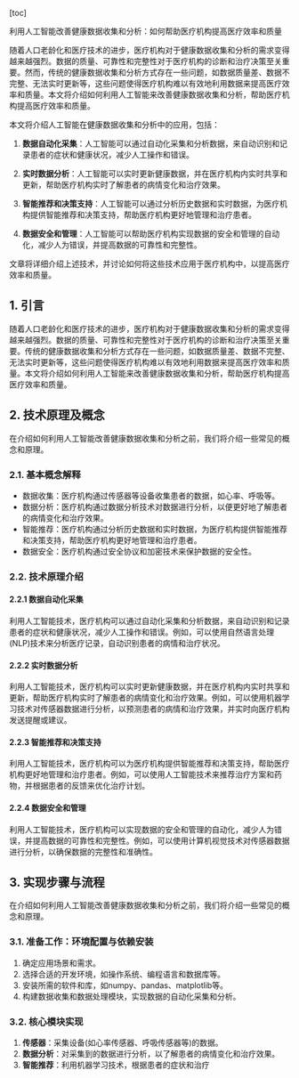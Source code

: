 
[toc]                    
                
                
利用人工智能改善健康数据收集和分析：如何帮助医疗机构提高医疗效率和质量

随着人口老龄化和医疗技术的进步，医疗机构对于健康数据收集和分析的需求变得越来越强烈。数据的质量、可靠性和完整性对于医疗机构的诊断和治疗决策至关重要。然而，传统的健康数据收集和分析方式存在一些问题，如数据质量差、数据不完整、无法实时更新等，这些问题使得医疗机构难以有效地利用数据来提高医疗效率和质量。本文将介绍如何利用人工智能来改善健康数据收集和分析，帮助医疗机构提高医疗效率和质量。

本文将介绍人工智能在健康数据收集和分析中的应用，包括：

1. **数据自动化采集**：人工智能可以通过自动化采集和分析数据，来自动识别和记录患者的症状和健康状况，减少人工操作和错误。

2. **实时数据分析**：人工智能可以实时更新健康数据，并在医疗机构内实时共享和更新，帮助医疗机构实时了解患者的病情变化和治疗效果。

3. **智能推荐和决策支持**：人工智能可以通过分析历史数据和实时数据，为医疗机构提供智能推荐和决策支持，帮助医疗机构更好地管理和治疗患者。

4. **数据安全和管理**：人工智能可以帮助医疗机构实现数据的安全和管理的自动化，减少人为错误，并提高数据的可靠性和完整性。

文章将详细介绍上述技术，并讨论如何将这些技术应用于医疗机构中，以提高医疗效率和质量。

## 1. 引言

随着人口老龄化和医疗技术的进步，医疗机构对于健康数据收集和分析的需求变得越来越强烈。数据的质量、可靠性和完整性对于医疗机构的诊断和治疗决策至关重要。传统的健康数据收集和分析方式存在一些问题，如数据质量差、数据不完整、无法实时更新等，这些问题使得医疗机构难以有效地利用数据来提高医疗效率和质量。本文将介绍如何利用人工智能来改善健康数据收集和分析，帮助医疗机构提高医疗效率和质量。

## 2. 技术原理及概念

在介绍如何利用人工智能改善健康数据收集和分析之前，我们将介绍一些常见的概念和原理。

### 2.1. 基本概念解释

* 数据收集：医疗机构通过传感器等设备收集患者的数据，如心率、呼吸等。
* 数据分析：医疗机构通过数据分析技术对数据进行分析，以便更好地了解患者的病情变化和治疗效果。
* 智能推荐：医疗机构通过分析历史数据和实时数据，为医疗机构提供智能推荐和决策支持，帮助医疗机构更好地管理和治疗患者。
* 数据安全：医疗机构通过安全协议和加密技术来保护数据的安全性。

### 2.2. 技术原理介绍

#### 2.2.1 数据自动化采集

利用人工智能技术，医疗机构可以通过自动化采集和分析数据，来自动识别和记录患者的症状和健康状况，减少人工操作和错误。例如，可以使用自然语言处理(NLP)技术来分析医疗记录，自动识别患者的病情和治疗状况。

#### 2.2.2 实时数据分析

利用人工智能技术，医疗机构可以实时更新健康数据，并在医疗机构内实时共享和更新，帮助医疗机构实时了解患者的病情变化和治疗效果。例如，可以使用机器学习技术对传感器数据进行分析，以预测患者的病情和治疗效果，并实时向医疗机构发送提醒或建议。

#### 2.2.3 智能推荐和决策支持

利用人工智能技术，医疗机构可以为医疗机构提供智能推荐和决策支持，帮助医疗机构更好地管理和治疗患者。例如，可以使用人工智能技术来推荐治疗方案和药物，并根据患者的反馈来优化治疗计划。

#### 2.2.4 数据安全和管理

利用人工智能技术，医疗机构可以实现数据的安全和管理的自动化，减少人为错误，并提高数据的可靠性和完整性。例如，可以使用计算机视觉技术对传感器数据进行分析，以确保数据的完整性和准确性。

## 3. 实现步骤与流程

在介绍如何利用人工智能改善健康数据收集和分析之前，我们将介绍一些常见的概念和原理。

### 3.1. 准备工作：环境配置与依赖安装

1. 确定应用场景和需求。
2. 选择合适的开发环境，如操作系统、编程语言和数据库等。
3. 安装所需的软件和库，如numpy、pandas、matplotlib等。
4. 构建数据收集和数据处理模块，实现数据的自动化采集和分析。

### 3.2. 核心模块实现

1. **传感器**：采集设备(如心率传感器、呼吸传感器等)的数据。
2. **数据分析**：对采集到的数据进行分析，以了解患者的病情变化和治疗效果。
3. **智能推荐**：利用机器学习技术，根据患者的症状和治疗

